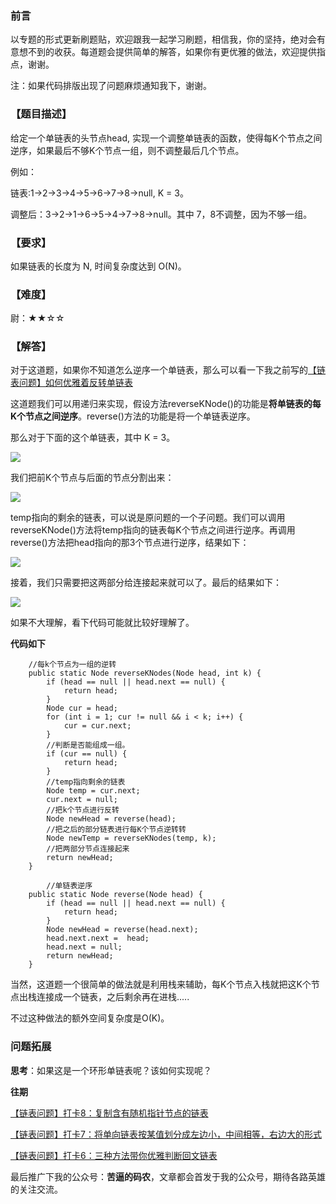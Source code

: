 ### 前言

以专题的形式更新刷题贴，欢迎跟我一起学习刷题，相信我，你的坚持，绝对会有意想不到的收获。每道题会提供简单的解答，如果你有更优雅的做法，欢迎提供指点，谢谢。

注：如果代码排版出现了问题麻烦通知我下，谢谢。

### 【题目描述】

给定一个单链表的头节点head, 实现一个调整单链表的函数，使得每K个节点之间逆序，如果最后不够K个节点一组，则不调整最后几个节点。

例如：

链表:1->2->3->4->5->6->7->8->null, K = 3。

调整后：3->2->1->6->5->4->7->8->null。其中 7，8不调整，因为不够一组。

### 【要求】

如果链表的长度为 N, 时间复杂度达到 O(N)。

### 【难度】

尉：★★☆☆

### 【解答】


对于这道题，如果你不知道怎么逆序一个单链表，那么可以看一下我之前写的[【链表问题】如何优雅着反转单链表](https://mp.weixin.qq.com/s?__biz=MzUxNzg0MDc1Mg==&mid=2247484857&idx=2&sn=e02aef30d1ec07df8ff6436c6f0e8518&chksm=f9934fa6cee4c6b007c7888358ea84d7bb929c0574ff6f233c49e669c4c13556c19f4f12cb77&token=1837255454&lang=zh_CN#rd)

这道题我们可以用递归来实现，假设方法reverseKNode()的功能是**将单链表的每K个节点之间逆序**。reverse()方法的功能是将一个单链表逆序。

那么对于下面的这个单链表，其中 K = 3。

![](https://user-gold-cdn.xitu.io/2019/2/24/1691ecb9444d13b8?w=961&h=139&f=png&s=8444)

我们把前K个节点与后面的节点分割出来：

![](https://user-gold-cdn.xitu.io/2019/2/24/1691ecba5689fd9a?w=708&h=301&f=png&s=11117)

temp指向的剩余的链表，可以说是原问题的一个子问题。我们可以调用reverseKNode()方法将temp指向的链表每K个节点之间进行逆序。再调用reverse()方法把head指向的那3个节点进行逆序，结果如下：

![](https://user-gold-cdn.xitu.io/2019/2/24/1691ecbd6ffd36e7?w=653&h=261&f=png&s=11081)

接着，我们只需要把这两部分给连接起来就可以了。最后的结果如下：

![](https://user-gold-cdn.xitu.io/2019/2/24/1691ecbe9fc958ea?w=1004&h=135&f=png&s=8852)

如果不大理解，看下代码可能就比较好理解了。




**代码如下**


```   
    //每k个节点为一组的逆转
    public static Node reverseKNodes(Node head, int k) {
        if (head == null || head.next == null) {
            return head;
        }
        Node cur = head;
        for (int i = 1; cur != null && i < k; i++) {
            cur = cur.next;
        }
        //判断是否能组成一组。
        if (cur == null) {
            return head;
        }
        //temp指向剩余的链表
        Node temp = cur.next;
        cur.next = null;
        //把k个节点进行反转
        Node newHead = reverse(head);
        //把之后的部分链表进行每K个节点逆转转
        Node newTemp = reverseKNodes(temp, k);
        //把两部分节点连接起来
        return newHead;
    }
    
        //单链表逆序
    public static Node reverse(Node head) {
        if (head == null || head.next == null) {
            return head;
        }
        Node newHead = reverse(head.next);
        head.next.next =  head;
        head.next = null;
        return newHead;
    }
```
当然，这道题一个很简单的做法就是利用栈来辅助，每K个节点入栈就把这K个节点出栈连接成一个链表，之后剩余再在进栈.....

不过这种做法的额外空间复杂度是O(K)。

### 问题拓展

**思考**：如果这是一个环形单链表呢？该如何实现呢？



**往期**

[【链表问题】打卡8：复制含有随机指针节点的链表](https://mp.weixin.qq.com/s?__biz=MzUxNzg0MDc1Mg==&mid=2247484886&idx=2&sn=0858030a87f2081d4fedb3f7ad180737&chksm=f9934fc9cee4c6df8cedd2d2fccb89682fb5d5225c7771211b4b2f7df3a8e98d3546ff76a604&token=1837255454&lang=zh_CN#rd)

[【链表问题】打卡7：将单向链表按某值划分成左边小，中间相等，右边大的形式](https://mp.weixin.qq.com/s?__biz=MzUxNzg0MDc1Mg==&mid=2247484879&idx=2&sn=601db43227da0b0e20d84b18220b2c5d&chksm=f9934fd0cee4c6c69d5358c0115785afbd1fbe7e527be1f83195ac8b92813bc9c08578a49343&token=967725286&lang=zh_CN#rd)


[【链表问题】打卡6：三种方法带你优雅判断回文链表](https://mp.weixin.qq.com/s?__biz=MzUxNzg0MDc1Mg==&mid=2247484876&idx=2&sn=94f50d773f19c3b686557a065a2f5f0f&chksm=f9934fd3cee4c6c52fe57b53b17a576fc3767ff3b0ad4fce8f672bb3e15792fcaf9cdcc05240&token=943604348&lang=zh_CN#rd)





最后推广下我的公众号：**苦逼的码农**，文章都会首发于我的公众号，期待各路英雄的关注交流。